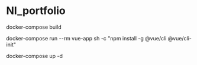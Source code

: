 # NI_portfolio

docker-compose build

docker-compose run --rm vue-app sh -c  "npm install -g @vue/cli @vue/cli-init"

docker-compose up -d